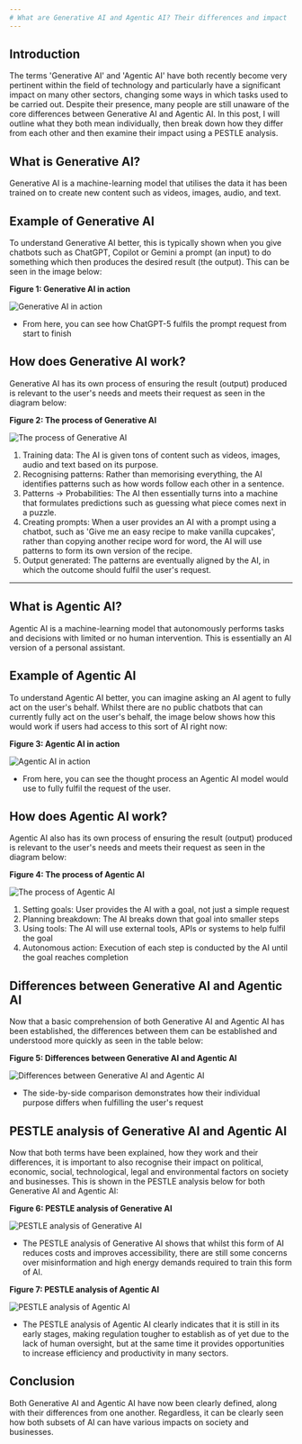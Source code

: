 ```yaml
---
# What are Generative AI and Agentic AI? Their differences and impact
---
```





## Introduction
The terms 'Generative AI' and 'Agentic AI' have both recently become very pertinent within the field of technology and particularly have a significant impact on many other sectors, changing some ways in which tasks used to be carried out.
Despite their presence, many people are still unaware of the core differences between Generative AI and Agentic AI. In this post, I will outline what they both mean individually, then break down how they differ from each other and then examine their impact using a PESTLE analysis.




## What is Generative AI?
Generative AI is a machine-learning model that utilises the data it has been trained on to create new content such as videos, images, audio, and text.




## Example of Generative AI
To understand Generative AI better, this is typically shown when you give chatbots such as ChatGPT, Copilot or Gemini a prompt (an input) to do something which then produces the desired result (the output). This can be seen in the image below:




**Figure 1: Generative AI in action**


![Generative AI in action](/assets/images/generative-ai-in-action.png)




- From here, you can see how ChatGPT-5 fulfils the prompt request from start to finish




## How does Generative AI work?
Generative AI has its own process of ensuring the result (output) produced is relevant to the user's needs and meets their request as seen in the diagram below:




**Figure 2: The process of Generative AI**


![The process of Generative AI](/assets/images/the-process-of-generative-ai.png)



1) Training data: The AI is given tons of content such as videos, images, audio and text based on its purpose.
2) Recognising patterns: Rather than memorising everything, the AI identifies patterns such as how words follow each other in a sentence.
3) Patterns -> Probabilities: The AI then essentially turns into a machine that formulates predictions such as guessing what piece comes next in a puzzle.
4) Creating prompts: When a user provides an AI with a prompt using a chatbot, such as 'Give me an easy recipe to make vanilla cupcakes', rather than copying another recipe word for word, the AI will use patterns to form its own version of the recipe.
5) Output generated: The patterns are eventually aligned by the AI, in which the outcome should fulfil the user's request.




---




## What is Agentic AI?
Agentic AI is a machine-learning model that autonomously performs tasks and decisions with limited or no human intervention. This is essentially an AI version of a personal assistant.




## Example of Agentic AI
To understand Agentic AI better, you can imagine asking an AI agent to fully act on the user's behalf. Whilst there are no public chatbots that can currently fully act on the user's behalf, the image below shows how this would work if users had access to this sort of AI right now: 




**Figure 3: Agentic AI in action**


![Agentic AI in action](/assets/images/agentic-ai-in-action.png)



- From here, you can see the thought process an Agentic AI model would use to fully fulfil the request of the user. 




## How does Agentic AI work?
Agentic AI also has its own process of ensuring the result (output) produced is relevant to the user's needs and meets their request as seen in the diagram below:




**Figure 4: The process of Agentic AI**


![The process of Agentic AI](/assets/images/the-process-of-agentic-ai.png)



1) Setting goals: User provides the AI with a goal, not just a simple request
2) Planning breakdown: The AI breaks down that goal into smaller steps
3) Using tools: The AI will use external tools, APIs or systems to help fulfil the goal
4) Autonomous action: Execution of each step is conducted by the AI until the goal reaches completion




## Differences between Generative AI and Agentic AI
Now that a basic comprehension of both Generative AI and Agentic AI has been established, the differences between them can be established and understood more quickly as seen in the table below:




**Figure 5: Differences between Generative AI and Agentic AI**


![Differences between Generative AI and Agentic AI](/assets/images/differences-between-generative-ai-and-agentic-ai.png)



- The side-by-side comparison demonstrates how their individual purpose differs when fulfilling the user's request



## PESTLE analysis of Generative AI and Agentic AI
Now that both terms have been explained, how they work and their differences, it is important to also recognise their impact on political, economic, social, technological, legal and environmental factors on society and businesses. This is shown in the PESTLE analysis below for both Generative AI and Agentic AI:



**Figure 6: PESTLE analysis of Generative AI**


![PESTLE analysis of Generative AI](/assets/images/generative-ai-pestle-analysis.png)



- The PESTLE analysis of Generative AI shows that whilst this form of AI reduces costs and improves accessibility, there are still some concerns over misinformation and high energy demands required to train this form of AI.



**Figure 7: PESTLE analysis of Agentic AI**


![PESTLE analysis of Agentic AI](/assets/images/agentic-ai-pestle-analysis.png)



- The PESTLE analysis of Agentic AI clearly indicates that it is still in its early stages, making regulation tougher to establish as of yet due to the lack of human oversight, but at the same time it provides opportunities to increase efficiency and productivity in many sectors.




## Conclusion
Both Generative AI and Agentic AI have now been clearly defined, along with their differences from one another. Regardless, it can be clearly seen how both subsets of AI can have various impacts on society and businesses.
